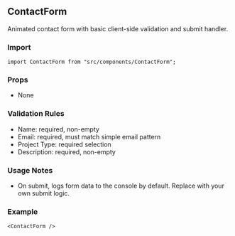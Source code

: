## ContactForm

Animated contact form with basic client-side validation and submit handler.

### Import

```tsx
import ContactForm from "src/components/ContactForm";
```

### Props

- None

### Validation Rules

- Name: required, non-empty
- Email: required, must match simple email pattern
- Project Type: required selection
- Description: required, non-empty

### Usage Notes

- On submit, logs form data to the console by default. Replace with your own submit logic.

### Example

```tsx
<ContactForm />
```

